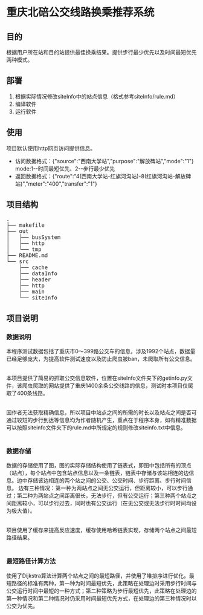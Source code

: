 # 重庆北碚公交线路换乘推荐系统

## 目的

根据用户所在站和目的站提供最佳换乘结果。提供步行最少优先以及时间最短优先两种模式。

## 部署

1. 根据实际情况修改siteInfo中的站点信息（格式参考siteInfo/rule.md）
2. 编译软件
3. 运行软件

## 使用

项目默认使用http网页访问提供信息。

- 访问数据格式：{"source":"西南大学站","purpose":"解放碑站","mode":"1"}</br>
 mode:1--时间最短优先、2--步行最少优先
- 返回数据格式：{"route":"4(西南大学站-红旗河沟站)-8(红旗河沟站-解放碑站)","meter":"400","transfer":"1"}

## 项目结构

<pre>
.
├── makefile
├── out
│   ├── busSystem
│   ├── http
│   └── tmp
├── README.md
└── src
    ├── cache
    ├── dataInfo
    ├── header
    ├── http
    ├── main
    └── siteInfo
</pre>

## 项目说明

### 数据说明

本程序测试数据包括了重庆市0～399路公交车的信息，涉及1992个站点，数据量已经足够庞大，为提高软件测试速度以及防止爬虫被ban，未爬取所有公交信息。<br><br>

本项目提供了简易的抓取公交信息软件，位置在siteInfo文件夹下的getinfo.py文件，该爬虫爬取的网站提供了重庆1400余条公交线路的信息，测试时本项目仅爬取了400条线路。<br><br>

因作者无法获取精确信息，所以项目中站点之间的所需的时长以及站点之间是否可通过较短的步行到达等信息均为作者随机产生，重点在于程序本身，如有精准数据可以按照siteinfo文件夹下的rule.md中所规定的规则修改siteinfo.txt中信息。<br><br>

### 数据存储

数据的存储使用了图，图的实际存储结构使用了链表式，即图中包括所有的顶点（站点），每个站点中包含站点信息以及一条链表，链表中存储与该站相连的边信息。边中存储该边相连的两个站之间的公交、公交时间、步行距离、步行时间信息。
边有三种情况：第一种为两站点之间无公交运行，但距离较小，可以步行通过；第二种为两站点之间距离很长，无法步行，但有公交运行；第三种两个站点之间距离较小，可以步行过去，同时也有公交运行（在无公交或无法步行时时间均设为极大值）。<br><br>

项目使用了缓存来提高反应速度，缓存使用哈希链表实现，存储两个站点之间最短路径结果。<br><br>

### 最短路径计算方法

使用了Dijkstra算法计算两个站点之间的最短路径，并使用了堆排序进行优化。最短路径的标准有两种，第一种为时间最短优先，此策略在处理边时采用步行时间与公交运行时间中最短的一种方式；第二种策略为步行最短优先，此策略在处理边的第一种情况和第二种情况时仍采用时间最短优先方式，在处理边的第三种情况时以公交为优先。